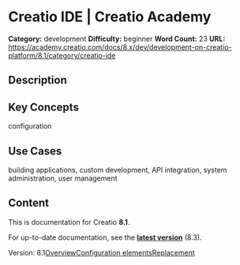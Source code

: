 # Creatio IDE | Creatio Academy

**Category:** development **Difficulty:** beginner **Word Count:** 23 **URL:**
https://academy.creatio.com/docs/8.x/dev/development-on-creatio-platform/8.1/category/creatio-ide

## Description

## Key Concepts

configuration

## Use Cases

building applications, custom development, API integration, system
administration, user management

## Content

This is documentation for Creatio **8.1**.

For up-to-date documentation, see the
**[latest version](/docs/8.x/dev/development-on-creatio-platform/category/creatio-ide)**
(8.3).

Version:
8.1[Overview](/docs/8.x/dev/development-on-creatio-platform/8.1/development-tools/creatio-ide/overview-creatio-ide)[Configuration elements](/docs/8.x/dev/development-on-creatio-platform/8.1/category/configuration-elements)[Replacement](/docs/8.x/dev/development-on-creatio-platform/8.1/development-tools/creatio-ide/replace-configuration-elements)
